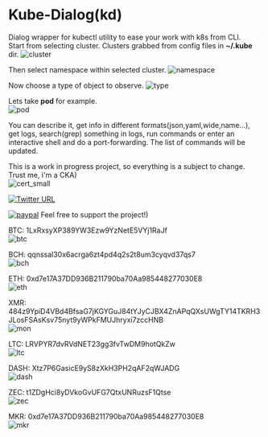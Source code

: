 # Kube-Dialog(kd)

Dialog wrapper for kubectl utility to ease your work with k8s from CLI.</br>
Start from selecting cluster. Clusters grabbed from config files in <b>~/.kube</b> dir.
![cluster](https://user-images.githubusercontent.com/18072680/120538973-cb479c00-c3ef-11eb-8d33-8a8353a936b4.png)

Then select namespace within selected cluster.
![namespace](https://user-images.githubusercontent.com/18072680/120538971-caaf0580-c3ef-11eb-867c-d846f3b43fdc.png)

Now choose a type of object to observe.
![type](https://user-images.githubusercontent.com/18072680/120538962-c682e800-c3ef-11eb-9a96-685ef48d5d2f.png)

Lets take <b>pod</b> for example.</br>
![pod](https://user-images.githubusercontent.com/18072680/120538940-c1259d80-c3ef-11eb-8d7d-bd61a4ef7f3b.png)

You can describe it, get info in different formats(json,yaml,wide,name...), get logs, search(grep) something in logs,
run commands or enter an interactive shell and do a port-forwarding. The list of commands will be updated.

This is a work in progress project, so everything is a subject to change.</br>
Trust me, i'm a CKA)</br>
![cert_small](https://user-images.githubusercontent.com/18072680/181010960-dcd27a73-30b6-49c4-aaf2-3efbc6c6760d.png)

[![Twitter URL](https://img.shields.io/twitter/url?style=social&url=https%3A%2F%2Ftwitter.com%2FVaniacer%2Fstatus%2F1376996237631758339%3Fs%3D20)](https://twitter.com/Vaniacer/status/1405621618626469894)

[![paypal](https://img.shields.io/badge/Donate-PayPal-green.svg)](https://paypal.me/sshto?locale.x=en_US) Feel free to support the project!)</br>

BTC: 1LxRxsyXP389YW3Ezw9YzNetE5VYj1RaJf</br>
![btc](https://user-images.githubusercontent.com/18072680/106382955-f2f00e80-63d3-11eb-9316-b6653225820c.png)

BCH: qqnssal30x6acrga6zt4pd4q2s2t8um3cyqvd37qs7</br>
![bch](https://user-images.githubusercontent.com/18072680/108552897-fd326800-7302-11eb-8ae7-97eb0cc81d5e.png)

ETH: 0xd7e17A37DD936B211790ba70Aa985448277030E8</br>
![eth](https://user-images.githubusercontent.com/18072680/106382951-f2577800-63d3-11eb-8c01-f7ade514fb58.png)

XMR: 484z9YpiD4VBd4BfsaG7jKGYGuJ84tYJyCJBX4ZnAPqQXsUWgTY14TKRH3JLosFSAsKsv75nyt9yWPkFMUJhryxi7zccHNB</br>
![mon](https://user-images.githubusercontent.com/18072680/106383275-15832700-63d6-11eb-87d5-8b9f4ba08c40.png)

LTC: LRVPYR7dvRVdNET23gg3fvTwDM9hotQkZw</br>
![ltc](https://user-images.githubusercontent.com/18072680/106383361-7a3e8180-63d6-11eb-9239-48b6d80c3c4b.png)

DASH: Xtz7P6GasicE9yS8zXkH3PH2qAF2qWJADG</br>
![dash](https://user-images.githubusercontent.com/18072680/108553387-a11c1380-7303-11eb-9560-81f0deec2fbc.png)

ZEC: t1ZDgHci8yDVkoGvUFG7QtxUNRuzsF1Qtse</br>
![zec](https://user-images.githubusercontent.com/18072680/108553595-f7895200-7303-11eb-9ca8-17d1c81df7eb.png)

MKR: 0xd7e17A37DD936B211790ba70Aa985448277030E8</br>
![mkr](https://user-images.githubusercontent.com/18072680/108553822-4505bf00-7304-11eb-9db9-0833141e36c9.png)
